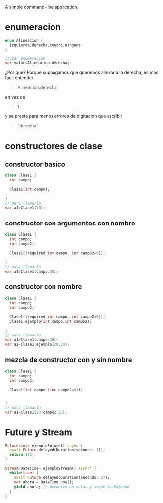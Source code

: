 A simple command-line application.

# enumeracion

```dart
enum Alineacion {
  izquierda,derecha,centro,ninguna
}

//usar enumeracion
var valor=Alineacion.derecha;

```

¿Por que?
Porque supongamos que queremos alinear a la derecha, es mas facil entender

> Alineacion.derecha

en vez de

> 1

y se presta para menos errores de digitacion que escribir

> "derecha"


# constructores de clase

## constructor basico 

```dart
class Clase1 {
  int campo;
  
  Clase1(int campo);
  
}
// para llamarla
var a1=Clase1(20);
```

## constructor con argumentos con nombre

```dart
class Clase1 {
  int campo;
  int campo2;
  
  Clase1({required int campo, int campo2=0});
  
}
// para llamarla
var a1=Clase1(campo:20);
```

## constructor con nombre

```dart
class Clase1 {
  int campo;
  int campo2;
  
  Clase1({required int campo, int campo2=0});
  Clase1.ejemplo(int campo,int campo2);
  
}
// para llamarla
var a1=Clase1(campo:20);
var a2=Clase1.ejemplo(20,30);
```

## mezcla de constructor con y sin nombre

```dart
class Clase1 {
  int campo;
  int campo2;
  
  Clase1(int campo,{int campo2=0});

  
}
// para llamarla
var a1=Clase1(20,campo2:20);

```

# Future y Stream

```dart
Future<int> ejemploFuture() async {
  await Future.delayed(Duration(seconds: 1));
  return 123;
}
```

```dart
Stream<DateTime> ejemploStream() async* {
  while(true) {
    await Future.delayed(Duration(seconds: 2));
    var ahora = DateTime.now();
    yield ahora; // devuelve un valor y sigue trabajando
  }
}
```